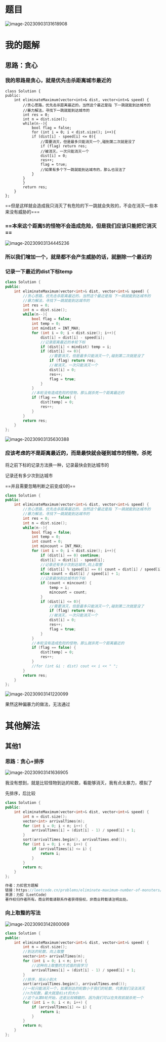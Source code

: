 # 题目

![image-20230903131618908](image/image-20230903131618908.png)

# 我的题解

## 思路：贪心

### 我的思路是贪心，就是优先击杀距离城市最近的

```
class Solution {
public:
    int eliminateMaximum(vector<int>& dist, vector<int>& speed) {
        //贪心思路，优先击杀距离最近的，当然这个最近是指 下一跳就能到达城市的
        //暴力解法，寻找下一跳就能到达城市的
        int res = 0;
        int n = dist.size();
        while(n--){
            bool flag = false;
            for (int i = 0; i < dist.size(); i++){
            if (dist[i] - speed[i] <= 0){
                //需要消灭，但是最多只能消灭一个,碰到第二次就是没了
                if (flag) return res;
                //被消灭，一次只能消灭一个
                dist[i] = 0;
                res++;
                flag = true;
                //如果有多个下一跳就能到达城市的，那么也没法了
            }
        }
        }
        return res;
    }
};
```

==但是这样就会造成我只消灭了有危险的下一跳就会失败的，不会在消灭一些本来没有威胁的===

### ==本来这个距离5的怪物不会造成危险，但是我们应该只能把它消灭==

![image-20230903134445236](image/image-20230903134445236.png)



### 所以我们增加一个，就是都不会产生威胁的话，就删除一个最近的

### 记录一下最近的dist下标temp

```C++
class Solution {
public:
    int eliminateMaximum(vector<int>& dist, vector<int>& speed) {
        //贪心思路，优先击杀距离最近的，当然这个最近是指 下一跳就能到达城市的
        //暴力解法，寻找下一跳就能到达城市的
        int res = 0;
        int n = dist.size();
        while(n--){
            bool flag = false;
            int temp = 0;
            int mindist = INT_MAX;
            for (int i = 0; i < dist.size(); i++){
                dist[i] = dist[i] - speed[i];
                //记录距离最近的本轮下标
                if (dist[i] < mindist) temp = i;
                if (dist[i] <= 0){
                    //需要消灭，但是最多只能消灭一个,碰到第二次就是没了
                    if (flag) return res;
                    //被消灭，一次只能消灭一个
                    dist[i] = 0;
                    res++;
                    flag = true;
                }
            }
            //本轮没有造成危险的怪物，那么就杀死一个距离最近的
            if (flag == false) {
                dist[temp] = 0;
                res++;
            }
        }
        return res;
    }
};
```

![image-20230903135630388](image/image-20230903135630388.png)

### 应该考虑的不是距离最近的，而是最快就会碰到城市的怪物，杀死

将之前下标的记录方法换一种，记录最快会到达城市的

记录还有多少次到达城市



==并且需要忽略判断之前变成0的==

```C++
class Solution {
public:
    int eliminateMaximum(vector<int>& dist, vector<int>& speed) {
        //贪心思路，优先击杀距离最近的，当然这个最近是指 下一跳就能到达城市的
        //暴力解法，寻找下一跳就能到达城市的
        int res = 0;
        int n = dist.size();
        while(n--){
            bool flag = false;
            int temp = 0;
            int count = 0;
            int mincount = INT_MAX;
            for (int i = 0; i < dist.size(); i++){
                if (dist[i] == 0) continue;
                dist[i] = dist[i] - speed[i];
                //记录还有多少次到达城市,向上取整
                if (dist[i] % speed[i] == 0) count = dist[i] / speed[i];
                else count = dist[i] / speed[i] + 1;
                //记录最快到达城市的下标
                if (count < mincount) { 
                    temp = i;
                    mincount = count;
                }
                if (dist[i] <= 0){
                    //需要消灭，但是最多只能消灭一个,碰到第二次就是没了
                    if (flag) return res;
                    //被消灭，一次只能消灭一个
                    dist[i] = 0;
                    res++;
                    flag = true;
                }
            }
            //本轮没有造成危险的怪物，那么就杀死一个距离最近的
            if (flag == false) {
                dist[temp] = 0;
                res++;
            }
            //for (int &i : dist) cout << i << " ";
        }
        return res;
    }
};
```

![image-20230903141220099](image/image-20230903141220099.png)

果然这种偏暴力的做法，无法通过



# 其他解法

## 其他1

### 思路：贪心+排序

![image-20230903141636905](image/image-20230903141636905.png)



我没有想到，就是比较怪物到达的轮数，看能够消灭，我有点太暴力，模拟了

先排序，后比较

```C++
class Solution {
public:
    int eliminateMaximum(vector<int>& dist, vector<int>& speed) {
        int n = dist.size();
        vector<int> arrivalTimes(n);
        for (int i = 0; i < n; i++) {
            arrivalTimes[i] = (dist[i] - 1) / speed[i] + 1;
        }
        sort(arrivalTimes.begin(), arrivalTimes.end());
        for (int i = 0; i < n; i++) {
            if (arrivalTimes[i] <= i) {
                return i;
            }
        }
        return n;
    }
};

作者：力扣官方题解
链接：https://leetcode.cn/problems/eliminate-maximum-number-of-monsters/solutions/857961/xiao-mie-guai-wu-de-zui-da-shu-liang-by-0ou2p/
来源：力扣（LeetCode）
著作权归作者所有。商业转载请联系作者获得授权，非商业转载请注明出处。
```

### 向上取整的写法

![image-20230903142800069](image/image-20230903142800069.png)

```C++
class Solution {
public:
    int eliminateMaximum(vector<int>& dist, vector<int>& speed) {
        int n = dist.size();
        //到达的轮数，向上取整
        vector<int> arrivalTimes(n);
        for (int i = 0; i < n; i++) {
            //这种向上取整的方式值的我学习
            arrivalTimes[i] = (dist[i] - 1) / speed[i] + 1;
        }
        //排序，按从小到大
        sort(arrivalTimes.begin(), arrivalTimes.end());
        //一轮只能消灭一个，如果到达的轮数小于我们的轮数，代表我们没法消灭
        //n为轮数，最大就是dist的大小
        //这个从第0轮开始，还是比较精髓的，因为我们可以在失败前就杀死一个
        for (int i = 0; i < n; i++) {
            if (arrivalTimes[i] <= i) {
                return i;
            }
        }
        return n;
    }
};
```

